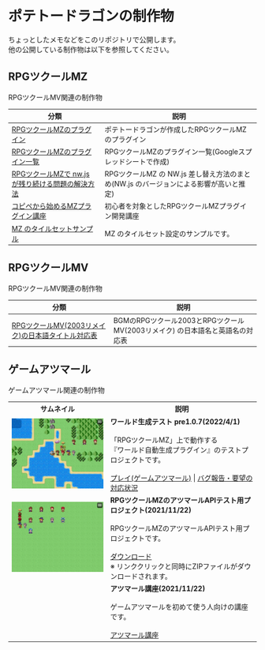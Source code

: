 # ポテトードラゴンの制作物
ちょっとしたメモなどをこのリポジトリで公開します。  
他の公開している制作物は以下を参照してください。

## RPGツクールMZ
RPGツクールMV関連の制作物

|分類|説明|
|-|-|
|[RPGツクールMZのプラグイン](https://github.com/pota-gon/RPGMakerMZ/wiki)|ポテトードラゴンが作成したRPGツクールMZのプラグイン|
|[RPGツクールMZのプラグイン一覧](https://docs.google.com/spreadsheets/d/1wQWUWbQOzVgQemhJiecPU3RutHKOk3APpXrJqIi8Iy8/edit?usp=sharing)|RPGツクールMZのプラグイン一覧(Googleスプレッドシートで作成)|
|[RPGツクールMZで nw.js が残り続ける問題の解決方法](https://github.com/pota-gon/pota-gon/blob/main/MZ/nw/nw.md)|RPGツクールMZ の NW.js 差し替え方法のまとめ(NW.js のバージョンによる影響が高いと推定)|
|[コピペから始めるMZプラグイン講座](https://github.com/pota-gon/MZCourse/blob/main/README.md)|初心者を対象としたRPGツクールMZプラグイン開発講座|
|[MZ のタイルセットサンプル](https://github.com/pota-gon/pota-gon/tree/main/MZ/Tilesets)|MZ のタイルセット設定のサンプルです。|

## RPGツクールMV
RPGツクールMV関連の制作物

|分類|説明|
|-|-|
|[RPGツクールMV(2003リメイク)の日本語タイトル対応表](https://github.com/pota-gon/pota-gon/blob/main/2003.md)|BGMのRPGツクール2003とRPGツクールMV(2003リメイク) の日本語名と英語名の対応表|

## ゲームアツマール
ゲームアツマール関連の制作物

<table>
  <tr>
    <th>サムネイル</th>
    <th>説明</th>
  </tr>
  <tr>
    <td><img src="https://raw.githubusercontent.com/pota-gon/pota-gon/main/GenerateWorld.jpg" width=360px></td>
    <td><strong>ワールド生成テスト pre1.0.7(2022/4/1)</strong><br><br>「RPGツクールMZ」上で動作する<br>『ワールド自動生成プラグイン』のテストプロジェクトです。<br><br><a href="https://game.nicovideo.jp/atsumaru/games/gm22870">プレイ(ゲームアツマール)</a> | <a href="https://github.com/pota-gon/pota-gon/blob/main/GenerateWorld.md">バグ報告・要望の対応状況</a></td>
  </tr>
  <tr>
    <td><img src="https://raw.githubusercontent.com/pota-gon/pota-gon/main/MZAtsumaru.png" width=360px></td>
    <td><strong>RPGツクールMZのアツマールAPIテスト用プロジェクト(2021/11/22)</strong><br><br>RPGツクールMZのアツマールAPIテスト用プロジェクトです。<br><br><a href="https://github.com/pota-gon/MZAtsumaru/archive/main.zip">ダウンロード</a><br>※ リンククリックと同時にZIPファイルがダウンロードされます。</td>
  </tr>
  <tr>
    <td></td>
    <td><strong>アツマール講座(2021/11/22)</strong><br><br>ゲームアツマールを初めて使う人向けの講座です。<br><br><a href="https://github.com/pota-gon/MZAtsumaru/wiki">アツマール講座</a></td>
  </tr>
</table>

